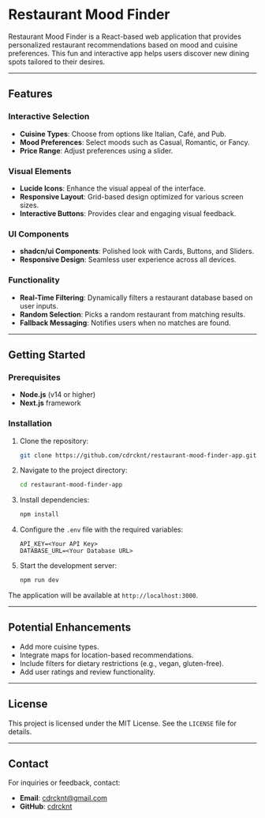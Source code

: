 # Restaurant Mood Finder

Restaurant Mood Finder is a React-based web application that provides personalized restaurant recommendations based on mood and cuisine preferences. This fun and interactive app helps users discover new dining spots tailored to their desires.

---

## Features

### Interactive Selection
- **Cuisine Types**: Choose from options like Italian, Café, and Pub.
- **Mood Preferences**: Select moods such as Casual, Romantic, or Fancy.
- **Price Range**: Adjust preferences using a slider.

### Visual Elements
- **Lucide Icons**: Enhance the visual appeal of the interface.
- **Responsive Layout**: Grid-based design optimized for various screen sizes.
- **Interactive Buttons**: Provides clear and engaging visual feedback.

### UI Components
- **shadcn/ui Components**: Polished look with Cards, Buttons, and Sliders.
- **Responsive Design**: Seamless user experience across all devices.

### Functionality
- **Real-Time Filtering**: Dynamically filters a restaurant database based on user inputs.
- **Random Selection**: Picks a random restaurant from matching results.
- **Fallback Messaging**: Notifies users when no matches are found.

---

## Getting Started

### Prerequisites
- **Node.js** (v14 or higher)
- **Next.js** framework

### Installation

1. Clone the repository:
   ```bash
   git clone https://github.com/cdrcknt/restaurant-mood-finder-app.git
   ```

2. Navigate to the project directory:
   ```bash
   cd restaurant-mood-finder-app
   ```

3. Install dependencies:
   ```bash
   npm install
   ```

4. Configure the `.env` file with the required variables:
   ```env
   API_KEY=<Your API Key>
   DATABASE_URL=<Your Database URL>
   ```

5. Start the development server:
   ```bash
   npm run dev
   ```

The application will be available at `http://localhost:3000`.

---

## Potential Enhancements

- Add more cuisine types.
- Integrate maps for location-based recommendations.
- Include filters for dietary restrictions (e.g., vegan, gluten-free).
- Add user ratings and review functionality.

---

## License

This project is licensed under the MIT License. See the `LICENSE` file for details.

---

## Contact

For inquiries or feedback, contact:
- **Email**: cdrcknt@gmail.com
- **GitHub**: [cdrcknt](https://github.com/cdrcknt)
